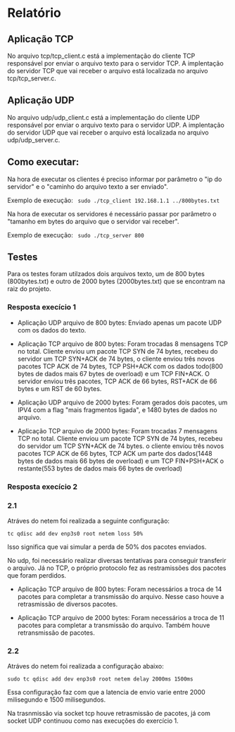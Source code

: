 # Relatório

## Aplicação TCP
No arquivo tcp/tcp_client.c está a implementação do cliente TCP responsável por enviar o arquivo texto para o servidor TCP. A implentação do servidor TCP que vai receber o arquivo está localizada no arquivo tcp/tcp_server.c.

## Aplicação UDP
No arquivo udp/udp_client.c está a implementação do cliente UDP responsável por enviar o arquivo texto para o servidor UDP. A implentação do servidor UDP que vai receber o arquivo está localizada no arquivo udp/udp_server.c.


## Como executar:

Na hora de executar os clientes é preciso informar por parâmetro o "ip do servidor" e o "caminho do arquivo texto a ser enviado". 

Exemplo de execução: `` sudo ./tcp_client 192.168.1.1 ../800bytes.txt`` 

Na hora de executar os servidores é necessário passar por parâmetro o "tamanho em bytes do arquivo que o servidor vai receber". 

Exemplo de execução: `` sudo ./tcp_server 800`` 


## Testes
Para os testes foram utilzados dois arquivos texto, um de 800 bytes (800bytes.txt) e outro de 2000 bytes (2000bytes.txt) que se encontram na raiz do projeto.

### Resposta execício 1 
- Aplicação UDP arquivo de 800 bytes: 
Enviado apenas um pacote UDP com os dados do texto. 
- Aplicação TCP arquivo de 800 bytes:
Foram trocadas 8 mensagens TCP no total. Cliente enviou um pacote TCP SYN de 74 bytes, recebeu do servidor um TCP SYN+ACK de 74 bytes, o cliente enviou três novos pacotes TCP ACK de 74 bytes, TCP PSH+ACK com os dados todo(800 bytes de dados mais 67 bytes de overload) e um TCP FIN+ACK. O servidor enviou três pacotes, TCP ACK de 66 bytes, RST+ACK de 66 bytes e um RST de 60 bytes.  


- Aplicação UDP arquivo de 2000 bytes: 
Foram gerados dois pacotes, um IPV4 com a flag "mais fragmentos ligada", e 1480 bytes de dados no arquivo.
- Aplicação TCP arquivo de 2000 bytes:
Foram trocadas 7 mensagens TCP no total. Cliente enviou um pacote TCP SYN de 74 bytes, recebeu do servidor um TCP SYN+ACK de 74 bytes.
o cliente enviou três novos pacotes TCP ACK de 66 bytes, TCP ACK um parte dos dados(1448 bytes de dados mais 66 bytes de overload) e um TCP FIN+PSH+ACK o restante(553 bytes de dados mais 66 bytes de overload)

### Resposta execício 2

### 2.1
Atráves do netem foi realizada a seguinte configuração:

``tc qdisc add dev enp3s0 root netem loss 50%``

Isso significa que vai simular a perda de 50% dos pacotes enviados.

No udp, foi necessário realizar diversas tentativas para conseguir transferir o arquivo. Já no TCP, o próprio protocolo fez as restramissões dos pacotes que foram perdidos. 

- Aplicação TCP arquivo de 800 bytes:
Foram necessários a troca de 14 pacotes para completar a transmissão do arquivo. Nesse caso houve a retrasmissão de diversos pacotes.

- Aplicação TCP arquivo de 2000 bytes:
Foram necessários a troca de 11 pacotes para completar a transmissão do arquivo. Também houve retransmissão de pacotes.

### 2.2

Atráves do netem foi realizada a configuração abaixo:

``sudo tc qdisc add dev enp3s0 root netem delay 2000ms 1500ms``

Essa configuração faz com que a latencia de envio varie entre 2000 milisegundo e 1500 milisegundos.

Na trasnmissão via socket tcp houve retrasmissão de pacotes, já com socket UDP continuou como nas execuções do exercício 1.